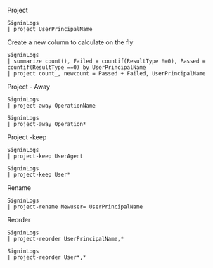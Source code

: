 Project 

```
SigninLogs
| project UserPrincipalName
```

Create a new column to calculate on the fly
```
SigninLogs
| summarize count(), Failed = countif(ResultType !=0), Passed = countif(ResultType ==0) by UserPrincipalName
| project count_, newcount = Passed + Failed, UserPrincipalName
```

Project - Away 
```
SigninLogs
| project-away OperationName
```

```
SigninLogs
| project-away Operation*
```

Project -keep
```
SigninLogs
| project-keep UserAgent
```
```
SigninLogs
| project-keep User*
```
Rename 
```
SigninLogs
| project-rename Newuser= UserPrincipalName
```
Reorder
```
SigninLogs
| project-reorder UserPrincipalName,*
```
```
SigninLogs
| project-reorder User*,*
```
